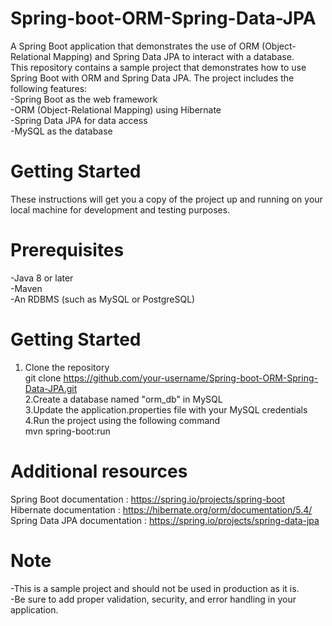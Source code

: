 # Spring-boot-ORM-Spring-Data-JPA
A Spring Boot application that demonstrates the use of ORM (Object-Relational Mapping) and Spring Data JPA to interact with a database.<br/>
This repository contains a sample project that demonstrates how to use Spring Boot with ORM and Spring Data JPA. The project includes the following features: <br/>
 -Spring Boot as the web framework <br/>
 -ORM (Object-Relational Mapping) using Hibernate <br/>
 -Spring Data JPA for data access <br/>
 -MySQL as the database <br/>

# Getting Started <br/>
These instructions will get you a copy of the project up and running on your local machine for development and testing purposes.

# Prerequisites <br/>
 -Java 8 or later <br/>
 -Maven <br/>
 -An RDBMS (such as MySQL or PostgreSQL) <br/>
 
 # Getting Started
1. Clone the repository <br/>
   git clone https://github.com/your-username/Spring-boot-ORM-Spring-Data-JPA.git  <br/>
2.Create a database named "orm_db" in MySQL <br/>
3.Update the application.properties file with your MySQL credentials <br/>
4.Run the project using the following command <br/> 
mvn spring-boot:run

# Additional resources <br/>
Spring Boot documentation : https://spring.io/projects/spring-boot <br/>
Hibernate documentation : https://hibernate.org/orm/documentation/5.4/ <br/>
Spring Data JPA documentation : https://spring.io/projects/spring-data-jpa <br/>

# Note <br/>
 -This is a sample project and should not be used in production as it is. <br/>
 -Be sure to add proper validation, security, and error handling in your application.

 
 
 
 
